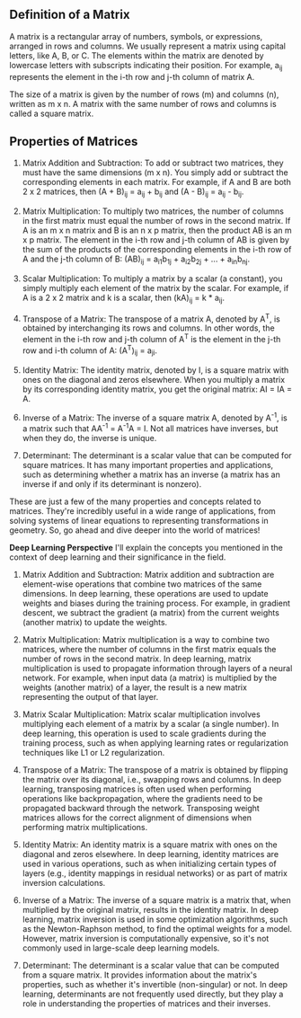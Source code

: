 
Definition of a Matrix
----------------------

A matrix is a rectangular array of numbers, symbols, or expressions, arranged in rows and columns. We usually represent a matrix using capital letters, like A, B, or C. The elements within the matrix are denoted by lowercase letters with subscripts indicating their position. For example, a<sub>ij</sub> represents the element in the i-th row and j-th column of matrix A.

The size of a matrix is given by the number of rows (m) and columns (n), written as m x n. A matrix with the same number of rows and columns is called a square matrix.

Properties of Matrices
-----------------------

1. Matrix Addition and Subtraction: To add or subtract two matrices, they must have the same dimensions (m x n). You simply add or subtract the corresponding elements in each matrix. For example, if A and B are both 2 x 2 matrices, then (A + B)<sub>ij</sub> = a<sub>ij</sub> + b<sub>ij</sub> and (A - B)<sub>ij</sub> = a<sub>ij</sub> - b<sub>ij</sub>.

2. Matrix Multiplication: To multiply two matrices, the number of columns in the first matrix must equal the number of rows in the second matrix. If A is an m x n matrix and B is an n x p matrix, then the product AB is an m x p matrix. The element in the i-th row and j-th column of AB is given by the sum of the products of the corresponding elements in the i-th row of A and the j-th column of B: (AB)<sub>ij</sub> = a<sub>i1</sub>b<sub>1j</sub> + a<sub>i2</sub>b<sub>2j</sub> + ... + a<sub>in</sub>b<sub>nj</sub>.

3. Scalar Multiplication: To multiply a matrix by a scalar (a constant), you simply multiply each element of the matrix by the scalar. For example, if A is a 2 x 2 matrix and k is a scalar, then (kA)<sub>ij</sub> = k * a<sub>ij</sub>.

4. Transpose of a Matrix: The transpose of a matrix A, denoted by A<sup>T</sup>, is obtained by interchanging its rows and columns. In other words, the element in the i-th row and j-th column of A<sup>T</sup> is the element in the j-th row and i-th column of A: (A<sup>T</sup>)<sub>ij</sub> = a<sub>ji</sub>.

5. Identity Matrix: The identity matrix, denoted by I, is a square matrix with ones on the diagonal and zeros elsewhere. When you multiply a matrix by its corresponding identity matrix, you get the original matrix: AI = IA = A.

6. Inverse of a Matrix: The inverse of a square matrix A, denoted by A<sup>-1</sup>, is a matrix such that AA<sup>-1</sup> = A<sup>-1</sup>A = I. Not all matrices have inverses, but when they do, the inverse is unique.

7. Determinant: The determinant is a scalar value that can be computed for square matrices. It has many important properties and applications, such as determining whether a matrix has an inverse (a matrix has an inverse if and only if its determinant is nonzero).

These are just a few of the many properties and concepts related to matrices. They're incredibly useful in a wide range of applications, from solving systems of linear equations to representing transformations in geometry. So, go ahead and dive deeper into the world of matrices!


**Deep Learning Perspective**
I'll explain the concepts you mentioned in the context of deep learning and their significance in the field.

1. Matrix Addition and Subtraction:
Matrix addition and subtraction are element-wise operations that combine two matrices of the same dimensions. In deep learning, these operations are used to update weights and biases during the training process. For example, in gradient descent, we subtract the gradient (a matrix) from the current weights (another matrix) to update the weights.

2. Matrix Multiplication:
Matrix multiplication is a way to combine two matrices, where the number of columns in the first matrix equals the number of rows in the second matrix. In deep learning, matrix multiplication is used to propagate information through layers of a neural network. For example, when input data (a matrix) is multiplied by the weights (another matrix) of a layer, the result is a new matrix representing the output of that layer.

3. Matrix Scalar Multiplication:
Matrix scalar multiplication involves multiplying each element of a matrix by a scalar (a single number). In deep learning, this operation is used to scale gradients during the training process, such as when applying learning rates or regularization techniques like L1 or L2 regularization.

4. Transpose of a Matrix:
The transpose of a matrix is obtained by flipping the matrix over its diagonal, i.e., swapping rows and columns. In deep learning, transposing matrices is often used when performing operations like backpropagation, where the gradients need to be propagated backward through the network. Transposing weight matrices allows for the correct alignment of dimensions when performing matrix multiplications.

5. Identity Matrix:
An identity matrix is a square matrix with ones on the diagonal and zeros elsewhere. In deep learning, identity matrices are used in various operations, such as when initializing certain types of layers (e.g., identity mappings in residual networks) or as part of matrix inversion calculations.

6. Inverse of a Matrix:
The inverse of a square matrix is a matrix that, when multiplied by the original matrix, results in the identity matrix. In deep learning, matrix inversion is used in some optimization algorithms, such as the Newton-Raphson method, to find the optimal weights for a model. However, matrix inversion is computationally expensive, so it's not commonly used in large-scale deep learning models.

7. Determinant:
The determinant is a scalar value that can be computed from a square matrix. It provides information about the matrix's properties, such as whether it's invertible (non-singular) or not. In deep learning, determinants are not frequently used directly, but they play a role in understanding the properties of matrices and their inverses.




